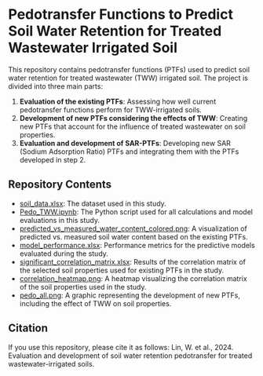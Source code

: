 # Pedotransfer Functions to Predict Soil Water Retention for Treated Wastewater Irrigated Soil

This repository contains pedotransfer functions (PTFs) used to predict soil water retention for treated wastewater (TWW) irrigated soil. The project is divided into three main parts:

1. **Evaluation of the existing PTFs**: Assessing how well current pedotransfer functions perform for TWW-irrigated soils.
2. **Development of new PTFs considering the effects of TWW**: Creating new PTFs that account for the influence of treated wastewater on soil properties.
3. **Evaluation and development of SAR-PTFs**: Developing new SAR (Sodium Adsorption Ratio) PTFs and integrating them with the PTFs developed in step 2.

## Repository Contents

- [soil_data.xlsx](./soil_data.xlsx): The dataset used in this study.
- [Pedo_TWW.ipynb](./Pedo_TWW.ipynb): The Python script used for all calculations and model evaluations in this study.
- [predicted_vs_measured_water_content_colored.png](./predicted_vs_measured_water_content_colored.png): A visualization of predicted vs. measured soil water content based on the existing PTFs.
- [model_performance.xlsx](./model_performance.xlsx): Performance metrics for the predictive models evaluated during the study.
- [significant_correlation_matrix.xlsx](./significant_correlation_matrix.csv): Results of the correlation matrix of the selected soil properties used for existing PTFs in the study.
- [correlation_heatmap.png](./correlation_heatmap.png): A heatmap visualizing the correlation matrix of the soil properties used in the study.
- [pedo_all.png](./pedo_all.png): A graphic representing the development of new PTFs, including the effect of TWW on soil properties.

## Citation
If you use this repository, please cite it as follows:
Lin, W. et al., 2024. Evaluation and development of soil water retention pedotransfer for treated wastewater-irrigated soils.
